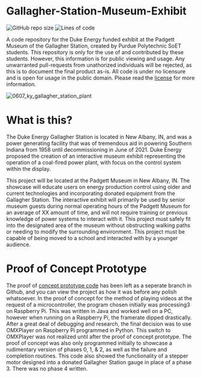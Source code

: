 # Gallagher-Station-Museum-Exhibit
![GitHub repo size](https://img.shields.io/github/repo-size/Ohm-Slah/Gallagher-Station-Duke-Energy-Museum-Exhibit) ![Lines of code](https://img.shields.io/tokei/lines/github/Ohm-Slah/Gallagher-Station-Duke-Energy-Museum-Exhibit)

A code repository for the Duke Energy funded exhibit at the Padgett Museum of the Gallagher Station, created by Purdue Polytechnic SoET students. This repository is only for the use of and contributed by these students. However, this information is for public viewing and usage. Any unwarranted pull-requests from unathorized individuals will be rejected, as this is to document the final product as-is. All code is under no licensure and is open for usage in the public domain. Please read the [license](https://github.com/Ohm-Slah/Gallagher-Station-Duke-Energy-Museum-Exhibit/blob/main/LICENSE) for more information.

![0607_ky_gallagher_station_plant](https://user-images.githubusercontent.com/72700028/139541656-05c52c4c-2b8d-4746-b4ec-811eb962cbc5.jpg)

# What is this?
The Duke Energy Gallagher Station is located in New Albany, IN, and was a power generating facility that was of tremendous aid in powering Southern Indiana from 1958 until decommissioning in June of 2021. Duke Energy proposed the creation of an interactive museum exhibit representing the operation of a coal-fired power plant, with focus on the control system within the display. 

This project will be located at the Padgett Museum in New Albany, IN. The showcase will educate users on energy production control using older and current technologies and incorporating donated equipment from the Gallagher Station. The interactive exhibit will primarily be used by senior museum guests during normal operating hours of the Padgett Museum for an average of XX amount of time, and will not require training or previous knowledge of power systems to interact with it. This project must safely fit into the designated area of the museum without obstructing walking paths or needing to modify the surrounding environment. This project must be capable of being moved to a school and interacted with by a younger audience.

# Proof of Concept Prototype
The proof of [concept prototype code](https://github.com/Ohm-Slah/Gallagher-Station-Duke-Energy-Museum-Exhibit/tree/Proof-of-Concept-Prototype) has been left as a seperate branch in Github, and you can view the project as how it was before any polish whatsoever. In the proof of concept for the method of playing videos at the request of a microcontroller, the program chosen initially was processing3 on Raspberry Pi. This was written in Java and worked well on a PC, however when running on a Raspberry Pi, the framerate dipped drastically. After a great deal of debugging and research, the final decision was to use OMXPlayer on Raspberry Pi programmed in Python. This switch to OMXPlayer was not realized until after the proof of concept prototype.
The proof of concept was also only programmed initially to showcase a rudimentary version of phases 0, 1, & 2, as well as the failure and completion routines. This code also showed the functionality of a stepper motor designed into a donated Gallagher Station gauge in place of a phase 3. There was no phase 4 written.
